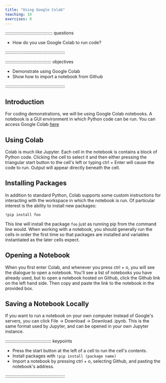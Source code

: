 ```yaml
---
title: "Using Google Colab"
teaching: 10
exercises: 0
---
```


:::::::::::::::::::::::::::::::::::::: questions 

- How do you use Google Colab to run code?

::::::::::::::::::::::::::::::::::::::::::::::::

::::::::::::::::::::::::::::::::::::: objectives

- Demonstrate using Google Colab
- Show how to import a notebook from Github

::::::::::::::::::::::::::::::::::::::::::::::::

## Introduction

For coding demonstrations, we will be using Google Colab notebooks. A notebook is a GUI environment in which Python code can be run. You can access Google Colab [here](https://colab.research.google.com/)

## Using Colab

Colab is much like Jupyter. Each cell in the notebook is contains a block of Python code. Clicking the cell to select it and then either pressing the triangular start button to the cell's left or typing ctrl + Enter will cause the code to run. Output will appear directly beneath the cell.

## Installing Packages

In addition to standard Python, Colab supports some custom instructions for interacting with the workspace in which the notebook is run. Of particular interest is the ability to install new packages:

`!pip install foo`

This line will install the package `foo` just as running pip from the command line would. When working with a notebook, you should generally run the cells in order the first time so that packages are installed and variables instantiated as the later cells expect. 

## Opening a Notebook

When you first enter Colab, and whenever you press ctrl + o, you will see the dialogue to open a notebook. You'll see a list of notebooks you have already used, but to open a notebook hosted on Github, click the Github link on the left hand side. Then copy and paste the link to the notebook in the provided box.

## Saving a Notebook Locally

If you want to run a notebook on your own computer instead of Google's servers, you can click File -> Download -> Download .ipynb. This is the same format used by Jupyter, and can be opened in your own Jupyter instance.

::::::::::::::::::::::::::::::::::::: keypoints 

- Press the start button at the left of a cell to run the cell's contents.
- Install packages with `!pip install (package name)`
- Import a notebook by pressing ctrl + o, selecting Github, and pasting the notebook's address.

::::::::::::::::::::::::::::::::::::::::::::::::


